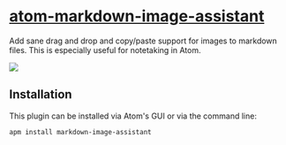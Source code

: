 # [atom-markdown-image-assistant](https://atom.io/packages/markdown-image-assistant)

Add sane drag and drop and copy/paste support for images to markdown files. This is especially useful for notetaking in Atom.

![](https://cloud.githubusercontent.com/assets/1661487/19503385/137f1da6-9568-11e6-9796-910e6927459d.gif)

## Installation

This plugin can be installed via Atom's GUI or via the command line:

```
apm install markdown-image-assistant
```
